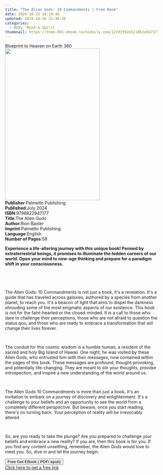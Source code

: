 ```yaml
---
title: "The Alien Gods: 10 Commandments | Free Book"
date: 2024-10-23 10:10:46
updated: 2024-10-26 12:46:26
categories:
  - Body, Mind & Spirit
thumbnail: https://thmb-001-ebook.techidaily.com/127d3392e521862e5b7171053362af7386c98fb9c40a526a76954d88bf4bb6cc.jpg
---
```

<main id="book-container">
  <div class="flex flex-col">
    <div class="book-brief flex-1 py-6 px-4 sm:p-6 md:py-10 md:px-8">
      <!-- brief-->
      <div class="book-brief-main">Blueprint to Heaven on Earth 360</div>
    </div>
    <div
      class="book-meta-info flex-1 grid gap-4 col-start-1 col-end-3 row-start-1 sm:mb-6 sm:grid-cols-4 lg:gap-6 lg:col-start-2 lg:row-end-6 lg:row-span-6 lg:mb-0"
    >
      <div
        class="book-meta-info-left place-content-center mt-4 p-4 text-sm leading-6 col-start-2 col-span-2 dark:text-slate-400"
      >
        <img
          class="w-full h-500 object-cover rounded-lg sm:h-255 sm:col-span-2 lg:col-span-full"
          src="https://img-001-ebook.techidaily.com/ab7876d8605e5e5e4bb7c0d2608b1cd8fa0d5b2abce441411563e7230f228829.jpg"
          alt=""
          width="312"
          height="500"
        />
      </div>
      <div
        class="book-meta-info-right mt-2 col-start-1 row-start-2 col-span-3 self-center"
      >
        <!-- meta data  -->
        <div class="flex flex-col px-4 md:px-8">
          <div class="flex-1">
            <strong>Publisher</strong>:<span class="px-2"
              >Palmetto Publishing</span
            >
          </div>
          <div class="flex-1">
            <strong>Published</strong>:<span class="px-2">July 2024</span>
          </div>
          <div class="flex-1">
            <strong>ISBN</strong>:<span class="px-2">9798822947177</span>
          </div>
          <div class="flex-1">
            <strong>Title</strong>:<span class="px-2">The Alien Gods</span>
          </div>
          <div class="flex-1">
            <strong>Author</strong>:<span class="px-2">Rion Baxter</span>
          </div>
          <div class="flex-1">
            <strong>Imprint</strong>:<span class="px-2"
              >Palmetto Publishing</span
            >
          </div>
          <div class="flex-1">
            <strong>Language</strong>:<span class="px-2">English</span>
          </div>
          <div class="flex-1">
            <strong>Number of Pages</strong>:<span class="px-2">58</span>
          </div>
        </div>
      </div>
    </div>
    <div class="book-description flex-1 py-6 px-4 sm:p-6 md:py-10 md:px-8">
      <div class="book-description-main">
        <div accordion-content="" id="description">
          <p>
            <strong
              style="
                background-color: var(
                  --slds-g-color-neutral-base-100,
                  var(--lwc-colorBackgroundAlt, rgb(255, 255, 255))
                );
                color: var(
                  --slds-g-color-neutral-base-10,
                  var(--lwc-inputStaticColor, rgb(24, 24, 24))
                );
              "
              >Experience a life-altering journey with this unique book! Penned
              by extraterrestrial beings, it promises to illuminate the hidden
              corners of our world. Open your mind to new-age thinking and
              prepare for a paradigm shift in your consciousness.</strong
            >
          </p>
          <p><br /></p>
          <p><br /></p>
          <p>
            <span
              style="
                background-color: var(
                  --slds-g-color-neutral-base-100,
                  var(--lwc-colorBackgroundAlt, rgb(255, 255, 255))
                );
                color: var(
                  --slds-g-color-neutral-base-10,
                  var(--lwc-inputStaticColor, rgb(24, 24, 24))
                );
              "
              >The Alien Gods: 10 Commandments is not just a book, it's a
              revelation. It's a guide that has traveled across galaxies,
              authored by a species from another planet, to reach you. It's a
              beacon of light that aims to dispel the darkness shrouding some of
              the most enigmatic aspects of our existence. This book is not for
              the faint-hearted or the closed-minded. It is a call to those who
              dare to challenge their perceptions, those who are not afraid to
              question the status quo, and those who are ready to embrace a
              transformation that will change their lives forever.</span
            >
          </p>
          <p><br /></p>
          <p>
            <span
              style="
                background-color: var(
                  --slds-g-color-neutral-base-100,
                  var(--lwc-colorBackgroundAlt, rgb(255, 255, 255))
                );
                color: var(
                  --slds-g-color-neutral-base-10,
                  var(--lwc-inputStaticColor, rgb(24, 24, 24))
                );
              "
              >The conduit for this cosmic wisdom is a humble human, a resident
              of the sacred and holy Big Island of Hawaii. One night, he was
              visited by these Alien Gods, who entrusted him with their
              messages, now contained within the pages of this book. These
              messages are profound, thought-provoking, and potentially
              life-changing. They are meant to stir your thoughts, provoke
              introspection, and inspire a new understanding of the world around
              us.</span
            >
          </p>
          <p><br /></p>
          <p>
            <span
              style="
                background-color: var(
                  --slds-g-color-neutral-base-100,
                  var(--lwc-colorBackgroundAlt, rgb(255, 255, 255))
                );
                color: var(
                  --slds-g-color-neutral-base-10,
                  var(--lwc-inputStaticColor, rgb(24, 24, 24))
                );
              "
              >The Alien Gods 10 Commandments is more than just a book. It's an
              invitation to embark on a journey of discovery and enlightenment.
              It's a challenge to your beliefs and an opportunity to see the
              world from a completely different perspective. But beware, once
              you start reading, there's no turning back. Your perception of
              reality will be irrevocably altered.</span
            >
          </p>
          <p><br /></p>
          <p>
            <span
              style="
                background-color: var(
                  --slds-g-color-neutral-base-100,
                  var(--lwc-colorBackgroundAlt, rgb(255, 255, 255))
                );
                color: var(
                  --slds-g-color-neutral-base-10,
                  var(--lwc-inputStaticColor, rgb(24, 24, 24))
                );
              "
              >So, are you ready to take the plunge? Are you prepared to
              challenge your beliefs and embrace a new reality? If you are, then
              this book is for you. If you find any content unsettling,
              remember, the Alien Gods would love to meet you. So, dive in and
              let the journey begin.</span
            >
          </p>
        </div>
        <div class="accordion-fader"></div>
      </div>
    </div>
    <div class="book-excerpts flex-1 py-6 px-4 sm:p-6 md:py-10 md:px-8"></div>
    <div
      class="book-about-author flex-1 py-6 px-4 sm:p-6 md:py-10 md:px-8"
    ></div>
    <div class="book-free-get flex-1 py-6 px-4 sm:p-6 md:py-10 md:px-8">
      <button
        id="btn-free-get"
        class="bg-blue-500 hover:bg-blue-700 text-white font-bold py-2 px-4 rounded"
      >
        Free Get EBook (.PDF/.epub)
      </button>
      <div id="countdown-display" class="px-2 text-lg mt-2"></div>
      <a
        id="free-link"
        class="hidden bg-blue-500 hover:bg-blue-700 text-white font-bold py-2 px-4 rounded"
        href="https://www.ebooks.com/en-us/book/211392447/the-alien-gods-10-commandments/rion-baxter/"
        target="_blank"
        >Click here to get a free link</a
      >
    </div>
    <script>
      let countdownTime = 0;
      let countdownInterval = null;
      document
        .getElementById('btn-free-get')
        .addEventListener('click', startCountdown);
      function startCountdown() {
        countdownTime = new Date().getTime() + 60000 * 3;
        countdownInterval = setInterval(updateCountdown, 1000);
        document.getElementById('btn-free-get').disabled = true;
        document
          .getElementById('btn-free-get')
          .classList.add('bg-gray-500', 'cursor-not-allowed');
      }
      function updateCountdown() {
        let currentTime = new Date().getTime();
        let timeLeft = countdownTime - currentTime;
        let secondsLeft = Math.floor(timeLeft / 1000);
        document.getElementById('countdown-display').innerHTML =
          `Remaining time: ${secondsLeft} seconds.`;
        if (secondsLeft <= 0) {
          clearInterval(countdownInterval);
          document.getElementById('btn-free-get').classList.add('hidden');
          document.getElementById('free-link').classList.remove('hidden');
          document.getElementById('countdown-display').innerHTML = '';
        }
      }
    </script>
  </div>
</main>
